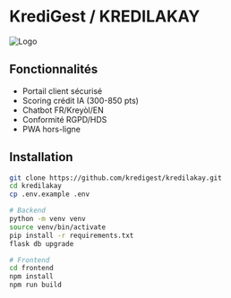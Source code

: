 # KrediGest / KREDILAKAY

![Logo](static/logo.png)

## Fonctionnalités
- Portail client sécurisé
- Scoring crédit IA (300-850 pts)
- Chatbot FR/Kreyòl/EN
- Conformité RGPD/HDS
- PWA hors-ligne

## Installation
```bash
git clone https://github.com/kredigest/kredilakay.git
cd kredilakay
cp .env.example .env

# Backend
python -m venv venv
source venv/bin/activate
pip install -r requirements.txt
flask db upgrade

# Frontend
cd frontend
npm install
npm run build
